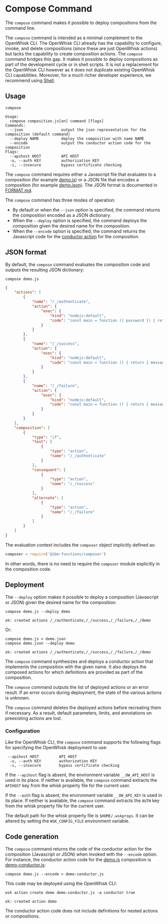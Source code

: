 # Compose Command

The `compose` command makes it possible to deploy compositions from the command line.

The `compose` command is intended as a minimal complement to the OpenWhisk CLI. The OpenWhisk CLI already has the capability to configure, invoke, and delete compositions (since these are just OpenWhisk actions) but lacks the capability to create composition actions. The `compose` command bridges this gap. It makes it possible to deploy compositions as part of the development cycle or in shell scripts. It is not a replacement for the OpenWhisk CLI however as it does not duplicate existing OpenWhisk CLI capabilities. Moreover, for a much richer developer experience, we recommend using [Shell](https://github.com/ibm-functions/shell).

## Usage

```
compose
```
```
Usage:
  compose composition.js[on] command [flags]
Commands:
  --json                 output the json representation for the composition (default command)
  --deploy NAME          deploy the composition with name NAME
  --encode               output the conductor action code for the composition
Flags:
  --apihost HOST         API HOST
  -u, --auth KEY         authorization KEY
  -i, --insecure         bypass certificate checking
```
The `compose` command requires either a Javascript file that evaluates to a composition (for example [demo.js](../samples/demo.js)) or a JSON file that encodes a composition (for example [demo.json](../samples/demo.json)). The JSON format is documented in [FORMAT.md](FORMAT.md).

The `compose` command has three modes of operation:
- By default or when the `--json` option is specified, the command returns the composition encoded as a JSON dictionary.
- When the `--deploy` option is specified, the command deploys the composition given the desired name for the composition.
- When the `--encode` option is specified, the command returns the Javascript code for the [conductor action](https://github.com/apache/incubator-openwhisk/blob/master/docs/conductors.md) for the composition.

## JSON format

By default, the `compose` command evaluates the composition code and outputs the resulting JSON dictionary:
```
compose demo.js
```
```json
{
    "actions": [
        {
            "name": "/_/authenticate",
            "action": {
                "exec": {
                    "kind": "nodejs:default",
                    "code": "const main = function ({ password }) { return { value: password === 'abc123' } }"
                }
            }
        },
        {
            "name": "/_/success",
            "action": {
                "exec": {
                    "kind": "nodejs:default",
                    "code": "const main = function () { return { message: 'success' } }"
                }
            }
        },
        {
            "name": "/_/failure",
            "action": {
                "exec": {
                    "kind": "nodejs:default",
                    "code": "const main = function () { return { message: 'failure' } }"
                }
            }
        }
    ],
    "composition": [
        {
            "type": "if",
            "test": [
                {
                    "type": "action",
                    "name": "/_/authenticate"
                }
            ],
            "consequent": [
                {
                    "type": "action",
                    "name": "/_/success"
                }
            ],
            "alternate": [
                {
                    "type": "action",
                    "name": "/_/failure"
                }
            ]
        }
    ]
}
```
The evaluation context includes the `composer` object implicitly defined as:
```javascript
composer = require('@ibm-functions/composer')
```
In other words, there is no need to require the `composer` module explicitly in the composition code.

## Deployment

The `--deploy` option makes it possible to deploy a composition (Javascript or JSON) given the desired name for the composition:
```
compose demo.js --deploy demo
```
```
ok: created actions /_/authenticate,/_/success,/_/failure,/_/demo
```
Or:
```
compose demo.js > demo.json
compose demo.json --deploy demo
```
```
ok: created actions /_/authenticate,/_/success,/_/failure,/_/demo
```
The `compose` command synthesizes and deploys a conductor action that implements the
composition with the given name. It also deploys the composed actions for which
definitions are provided as part of the composition.

The `compose` command outputs the list of deployed actions or an error result. If an error occurs during deployment, the state of the various actions is unknown.

The `compose` command deletes the deployed actions before recreating them if necessary. As a result, default parameters, limits, and annotations on preexisting actions are lost.

### Configuration

Like the OpenWhisk CLI, the `compose` command supports the following flags for specifying the OpenWhisk deployment to use:
```
 --apihost HOST         API HOST
  -u, --auth KEY        authorization KEY
  -i, --insecure        bypass certificate checking
```
If the `--apihost` flag is absent, the environment variable `__OW_API_HOST` is used in its place. If neither is available, the `compose` command extracts the `APIHOST` key from the whisk property file for the current user.

If the `--auth` flag is absent, the environment variable `__OW_API_KEY` is used in its place. If neither is available, the `compose` command extracts the `AUTH` key from the whisk property file for the current user.

The default path for the whisk property file is `$HOME/.wskprops`. It can be altered by setting the `WSK_CONFIG_FILE` environment variable.

## Code generation

The `compose` command returns the code of the conductor action for the composition (Javascript or JSON) when invoked with the `--encode` option.
For instance, the conductor action code for the [demo.js](../samples/demo.js) composition is [demo-conductor.js](../samples/demo-conductor.js):
```
compose demo.js --encode > demo-conductor.js
```
This code may be deployed using the OpenWhisk CLI:
```
wsk action create demo demo-conductor.js -a conductor true
```
```
ok: created action demo
```
The conductor action code does not include definitions for nested actions or compositions.
